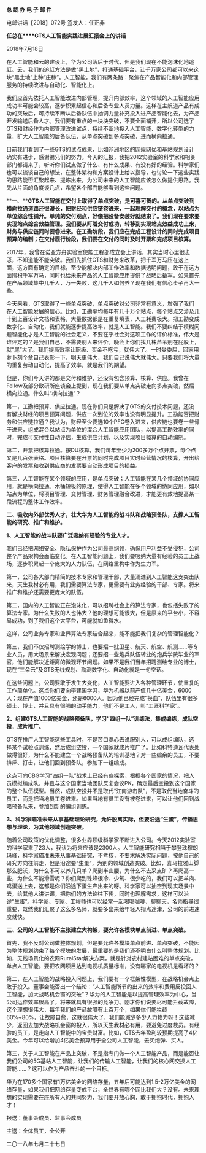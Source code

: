 **总 裁 办 电 子 邮 件**

 

电邮讲话【2018】072号           签发人：任正非

**任总在****GTS人工智能实践进展汇报会上的讲话**

2018年7月18日

在人工智能和云的建设上，华为公司落后于时代，但是我们现在不能泡沫化地追赶。云，我们的追赶方法是做“黑土地”，打通基础平台，让千万家公司都可以来这块“黑土地”上种“庄稼”。人工智能，我们有两条路：聚焦在产品智能化和内部管理服务的持续改进与自动化、智能化上。

我们应首先依托人工智能改进内部管理，提升内部效率，这个领域的人工智能应用成功率可能会较高，逐步积累起信心和后备专业人员力量。这样在主航道产品有成功的突破后，可持续不断从后备队伍中抽调力量补充投入进产品智能化去，为产品开发输送后备人才。我们要有重点的一块块突破，不要全面铺开，所以公司选了GTS和财经作为内部管理改进试点，持续不断地投入人工智能、数字化转型的力量，扩大人工智能的后备队伍，从单点突破到多点突破，进而横向拉通。

目前我们看到了一些GTS的试点成果，比如非洲地区的网规网优和基站规划设计确实有进步，感谢弟兄们的努力。今天的汇报，我把2012实验室的科学家和相关部门都请来了，听听你们试点做了什么、有什么成果、有没有好的经验。科学家们也可以谈谈自己的想法，在整体架构和方案设计上给以指导，也讨论一下这些实践的思路能否汇聚起来、提炼出来，为公司未来的人工智能应该怎么做提供思路。我先从片面的角度谈几点，希望各个部门能够看到这些问题。

 

**一、****GTS人工智能在交付上取得了单点突破，是可喜可贺的。从单点突破到横向拉通道路还很漫长，把财经和供应链卷进来，一起理解交付的概念，以站点为单位综合性铺开。单纯的交付观点，好像把设备安装好就结束了。我们现在要求要实现站点综合效益管理。我们要从盯着交付成功，转移到实现站点效益成功上来，财务与供应链同时要卷进来。在工勘阶段，我们应在完成工程设计的同时完成项目预算的编制；在交付履行阶段，我们要在交付的同时及时开票和完成项目核算。**

2017年，我曾在诺亚方舟实验室使能工程部成立会上讲话，其实当时心里很忐忑，不知道能不能突破。我们先抓住GTS和财务来改革，把千军万马压在这上面，这方面有确定的目标，至少能解决内部工作效率和数据透明问题，敢于在这方面囤积千军万马，同时也给未来产品的人工智能应用提供了战略后备军。如果首先在产品领域集中几千人，万一失败，这几千人如何养？现在我们有信心步子再大一些。

今天来看，GTS取得了一些单点突破，单点突破对公司非常有意义，增强了我们在人工智能发展的信心。比如，工勘平均每年有几十万个站点，每个站点又涉及几十到上百设计文档和表格，大量数据都是在重复填表，人工耗费极大。把工勘变成数字化、自动化，我们就能逐步提高效率，就是人工智能。我们不要纠结于模糊问题智能化才是人工智能的社会定义，不要在乎社会对这项工作的评价标准，伟大是谁评定的？是我们自己，不需要别人来评价。晚会上你们找几株芦苇别在屁股上，就“尾”大了。我们提高效率让职级、奖金不吃亏，就伟大了。一时受委屈，回家用萝卜刻个章自己表彰一下，明天更伟大，我们自己说伟大就伟大。只要我们将大量的重复劳动自动化，提高了效率，就是我们的期望。

但是，你们今天讲的都是交付和维护，还没有包含预算、核算、供应。我曾在Fellow及部分欧研所座谈会上提到，现在我们要从单点突破走向多点突破，然后横向拉通。什么叫“横向拉通”？

第一，工勘把预算、供应拉通。现在你们只是解决了GTS的交付技术问题，还没有解决财经的项目预算问题，供应一次到位的效率也没有明显提升。工勘能否把财务和供应链拉通？我认为，财经至少要选10个PFC卷入进来，供应链也要卷一些骨干进来，组成混合以站点为单位的混合人工智能应用团队，以提高工勘效率的同时，完成可交付性自动评估，生成供应计划，以及实现项目概算的自动编制。

第二，开票把核算拉通。按DU核算，我们每年至少为200多万个点开票，每个点又是几百张表格。项目核算要在开票的同时完成项目实时经营情况的核算，开出给客户的发票和收到供应商的发票要自动形成项目的损益。

第三，人工智能在某个领域的应用，是单点突破；人工智能在某几个领域的协同应用，就是横向拉通。木桶短板的原理，使得人工智能在多个领域的协同应用，如以站点为单位，将项目管理、交付管理、财务管理融合改进，才能更有效地提高某一段流程的整体工作效率。

 



**二、吸收内外部优秀人才，壮大华为人工智能的战斗队和战略预备队，支撑人工智能的研究、推广和维护。**

**1、人工智能的战斗队要广泛吸纳有经验的专业人才。**

我们已经把网络安全、隐私保护作为公司最高纲领，确保用户利益不受侵犯，公司整个产品架构会面临变化。在人工智能问题上，我们要吸纳大量有经验的员工上战场，逐步积累起一个庞大的人力队伍，在网络重构中作为生力军。

第一，公司各大部门精简的技术专家和管理干部，大量涌进到人工智能这支突击队来，天生我材必有用，我们需要算法专家，更需要有业务经验的干部、专家。将来推广和维护还需要更庞大的队伍。

第二，国内的人工智能正在泡沫化，可以招聘社会上的算法专家，也包括失败了的算法专家。为什么失败的人也伟大？他的理想可能很大，但是原来的平台小，不容易成功，到了我们这个大平台，可能就如鱼得水。

这样，公司业务专家和业界算法专家结合起来，能不能把我们复杂的管理智能化？

第三，我们不仅招聘测绘学的博士，也要招一批卫星、航天、航空、航测……等专业人员，用大场景来解决宏观问题；还要招一些炮兵队伍转业的炮兵学院毕业的军官，他们能解决近距离的微观环节问题。如果不是我们当年招聘测绘专业的博士，现在“三朵云”及GTS无线规划、勘测数字化、自动化就是一句空话。

在这些问题上，公司要敢于发生大变化，人工智能要进入各种管理环节，使重复的工作简单化。这点你们要向李建国学习，华为机器以前产值几十亿美金，6000人；现在产值1000亿美金，还是6000人。因为他已经完成“换血”，队伍里有很多硕士、博士，并且具有很强的动手能力，他们不是工人，叫“工匠科学家”。



**2、组建GTS人工智能的战略预备队，学习“四组一队”训练法，集成编练，成队空投，成片推广。**

GTS在推广人工智能这些工具时，不是苦口婆心去说服别人，可以成组编队，选择某个试验点训练，然后成组空投，一个国家就成片推广了。比如科特迪瓦代表处做得很好，为什么不能建立一个战略预备队的培训基地？对一些编余的员工，不要排斥、打击，让他们回到预备队，参加下一组编成。

这点可向CBG学习“四组一队”战术上已经有些探索，根据各个国家的情况，把人员模拟编成队，并且与这个国家当地团队反复会议PK，确定最后空投到这个国家的整个队伍模型。当然，成队空投并不是取代“江南游击队”，不是取代当地奋斗的员工，而是把当地员工卷进来。如果当地有员工没有被卷进来，可以让他们回到战略预备队来，参加到新的编组训练。



**3、科学家瞄准未来从事基础理论研究，允许脱离实际，但要沿途“生蛋”，传播思想与理论，为其他领域创造突破。**

随着公司政策的优化调整，很多业界顶级科学家不断进入公司。今天2012实验室的科学家来了23人，我认为将来应该是2300人。人工智能研究相当于攀登珠穆朗玛峰，科学家瞄准未来从事基础研究，不考核，不要求解决实际问题，按他自己的研究方向往前走，但是沿途要“生蛋”，为别的领域创造突破。比如，喜马拉雅山脚那么肥沃，为什么不可以养几只羊？爬到半山腰，为什么不去采点矿？再爬高一些，为什么不能滑雪呢？你们爬到珠峰很冷、少氧、很少吃的，我们可以把羊肉、鸡蛋送上去，这都是你们沿途下蛋生产出来的呀。科学家可以抽空到现实场景中去，给其他人讲讲课，把你们的方法论往下传，同时也理解需求，这样可以沿途“生蛋”。科学家、专家、工程师也可以经常一起喝喝咖啡、聊聊天，名师指导很重要，既然我们汇聚了这么多名师，就要多出来给年轻人指点迷津，公司的前进速度就快。



**三、公司的人工智能不主张建立大构架，要允许各模块单点前进、单点突破。**

首先，我不反对公司做整体规划，但是要允许各模块单点前进、单点突破，不能因为整体规划约束了每个模块的发展，最重要的是我们还不明白什么叫整体规划。比如，无线场景化的农网RuralStar解决方案，就是针对农村建站困难的单点突破，单点人工智能。要把农网项目达到电视机质量标准，没有哪家的电视机是看坏的？

第二，在人工智能的战略投入问题上，我们要有一个框架性模型，在战略机会点上敢于投入。董事会能否出一个结论：“人工智能所节约出来的效率和费用反投回人工智能，加大战略机会窗的突破”？华为的人工智能是以提高管理效率为中心，当公司运作效率很高了，将来就具有很强的竞争力。刚才你们说要尽可能拦截故障，这个理想很伟大，每年我们的产品故障有上百万个，如果你们能拦截60%~80%，让故障自愈，这就很伟大了，我们能减少多少人力物力呀！这些减少，返回去加大战略机会窗的投入，所以天生我材必有用，要避免过度裁员。有经验的员工，是走向人工智能中的宝贵财富。比如，GTS去年盈利较预期提高了4亿美金。今年可以给增加4亿美金预算用于全公司人工智能，去买炮弹、买人。

第三，关于人工智能在产品上突破，不是指专门做一个人工智能产品，而是能否让我们公司的5G基站人工智能，让我们的传输人工智能，让我们的核心网交换人工智能……？这可以作为产品奋斗的一个目标。

华为在170多个国家有1万亿美金的网络存量，五年后可能达到1.5-2万亿美金的网络存量，如果我们把网络存量变成平台，全世界有哪个网比我们大？没有。未来理想的实现需要在座所有人的共同努力，我们要开放心胸，敢于拥抱时代，拥抱人才！







报送：董事会成员、监事会成员

主送：全体员工，全公开

二〇一八年七月二十七日